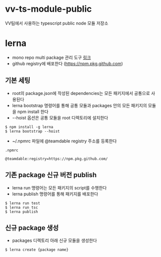 # vv-ts-module-public

VV팀에서 사용하는 typescript public node 모듈 저장소

# lerna
* mono repo multi package 관리 도구 [링크](https://github.com/lerna/lerna)
* github registry에 배포한다 (https://npm.pkg.github.com)

## 기본 세팅
* root의 package.json에 작성된 dependencies는 모든 패키지에서 공통으로 사용된다
* lerna bootstrap 명령어를 통해 공통 모듈과 packages 안의 모든 패키지의 모듈을 npm install 한다
* --hoist 옵션은 공통 모듈을 root 디렉토리에 설치한다
```
$ npm install -g lerna
$ lerna bootstrap --hoist
```
* ~/.npmrc 파일에 @teamdable registry 주소를 등록한다
```
.npmrc

@teamdable:registry=https://npm.pkg.github.com/
```

## 기존 package 신규 버전 publish
* lerna run 명령어는 모든 패키지의 script를 수행한다
* lerna publish 명령어를 통해 패키지를 배포한다
```
$ lerna run test
$ lerna run tsc
$ lerna publish
```

## 신규 package 생성
* packages 디렉토리 아래 신규 모듈을 생성한다
```
$ lerna create {package name}
```